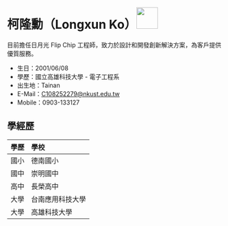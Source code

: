# 柯隆勳（Longxun Ko）<img src="https://cdn-icons-png.flaticon.com/128/13132/13132627.png" width="50" height="50">

  目前擔任日月光 Flip Chip 工程師，致力於設計和開發創新解決方案，為客戶提供優質服務。
  
- 生日：2001/06/08
- 學歷：國立高雄科技大學 - 電子工程系
- 出生地：Tainan
- E-Mail：C108252279@nkust.edu.tw
- Mobile：0903-133127

## 學經歷

| 學歷                    | 學校                   
|:---------------------------|:----------------------|
| 國小                    | 德南國小     |
| 國中               | 崇明國中 |
| 高中              | 長榮高中     |
| 大學            | 台南應用科技大學        |
| 大學             | 高雄科技大學           |

